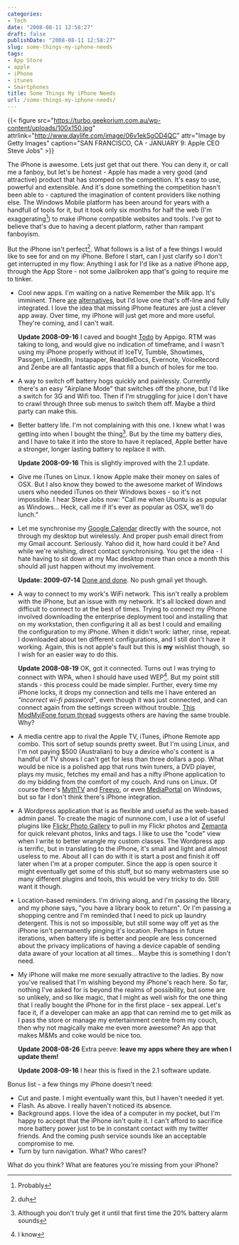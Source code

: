 ```yaml
---
categories:
- Tech
date: "2008-08-11 12:58:27"
draft: false
publishDate: "2008-08-11 12:58:27"
slug: some-things-my-iphone-needs
tags:
- App Store
- apple
- iPhone
- itunes
- Smartphones
title: Some Things My iPhone Needs
url: /some-things-my-iphone-needs/
---
```


{{< figure src="https://turbo.geekorium.com.au/wp-content/uploads/100x150.jpg" attrlink="http://www.daylife.com/image/06v1ekSgOD4QC" attr="Image by Getty Images" caption="SAN FRANCISCO, CA - JANUARY 9: Apple CEO Steve Jobs" >}}

The iPhone is awesome. Lets just get that out there. You can deny it, or call me a fanboy, but let's be honest - Apple has made a very good (and attractive) product that has stomped on the competition. It's easy to use, powerful and extensible. And it's done something the competition hasn't been able to - captured the imagination of content providers like nothing else. The Windows Mobile platform has been around for years with a handfull of tools for it, but it took only six months for half the web (I'm exaggerating[^probably]) to make iPhone compatible websites and tools. I've got to believe that's due to having a decent platform, rather than rampant fanboyism.

But the iPhone isn't perfect[^duh]. What follows is a list of a few things I would like to see for and on my iPhone. Before I start, can I just clarify so I don't get interrupted in my flow: Anything I ask for I'd like as a native iPhone app, through the App Store - not some Jailbroken app that's going to require me to tinker.

- Cool new apps. I'm waiting on a native Remember the Milk app. It's imminent. There [are](http://www.appigo.com/todo/) [alternatives](http://www.rememberthemilk.com/services/iphone/), but I'd love one that's off-line and fully integrated. I love the idea that missing iPhone features are just a clever app away. Over time, my iPhone will just get more and more useful. They're coming, and I can't wait.

    **Update 2008-09-16** I caved and bought [Todo](http://www.appigo.com/todo/) by Appigo. RTM was taking to long, and would give no indication of timeframe, and I wasn't using my iPhone properly without it! IceTV, Tumble, Showtimes, Passgen, LinkedIn, Instapaper, ReaddleDocs, Evernote, VoiceRecord and Zenbe are all fantastic apps that fill a bunch of holes for me too.

- A way to switch off battery hogs quickly and painlessly. Currently there's an easy "Airplane Mode" that switches off the phone, but I'd like a switch for 3G and Wifi too. Then if I'm struggling for juice I don't have to crawl through three sub menus to switch them off. Maybe a third party can make this.

- Better battery life. I'm not complaining with this one. I knew what I was getting into when I bought the thing[^battery]. But by the time my battery dies, and I have to take it into the store to have it replaced, Apple better have a stronger, longer lasting battery to replace it with.

    **Update 2008-09-16** This is slightly improved with the 2.1 update.

- Give me iTunes on Linux. I know Apple make their money on sales of OSX. But I also know they bowed to the awesome market of Windows users who needed iTunes on their Windows boxes - so it's not impossible. I hear Steve Jobs now: "Call me when Ubuntu is as popular as Windows... Heck, call me if it's ever as popular as OSX, we'll do lunch."

- Let me synchronise my [Google Calendar](http://calendar.google.com/) directly with the source, not through my desktop but wirelessly. And proper push email direct from my Gmail account. Seriously. Yahoo did it, how hard could it be? And while we're wishing, direct contact synchronising. You get the idea - I hate having to sit down at my Mac desktop more than once a month this should all just happen without my involvement.

    **Update: 2009-07-14** [Done and done](http://www.google.com/support/mobile/bin/answer.py?hl=en&answer=138740). No push gmail yet though.

- A way to connect to my work's WiFi network. This isn't really a problem with the iPhone, but an issue with my network. It's all locked down and difficult to connect to at the best of times. Trying to connect my iPhone involved downloading the enterprise deployment tool and installing that on my workstation, then configuring it all as best I could and emailing the configuration to my iPhone. When it didn't work: lather, rinse, repeat. I downloaded about ten different configurations, and I still don't have it working. Again, this is not apple's fault but this is **my** wishlist though, so I wish for an easier way to do this.

    **Update 2008-08-19** OK, got it connected. Turns out I was trying to connect with WPA, when I should have used WEP[^wep]. But my point still stands - this process could be made simpler. Further, every time my iPhone locks, it drops my connection and tells me I have entered an *"incorrect wi-fi password"*, even though it was just connected, and can connect again from the settings screen without trouble. [This ModMyiFone forum thread](http://www.modmyifone.com/forums/general-iphone-chat/234641-wifi-password-issues.html) suggests others are having the same trouble. Why?

- A media centre app to rival the Apple TV, iTunes, iPhone Remote app combo. This sort of setup sounds pretty sweet. But I'm using Linux, and I'm not paying $500 (Australian) to buy a device who's content is a handful of TV shows I can't get for less than three dollars a pop. What would be nice is a polished app that runs twin tuners, a DVD player, plays my music, fetches my email and has a nifty iPhone application to do my bidding from the comfort of my couch. And runs on Linux. Of course there's [MythTV](http://www.mythtv.org/) and [Freevo](http://freevo.sourceforge.net/), or even [MediaPortal](http://www.team-mediaportal.com/) on Windows, but so far I don't think there's iPhone integration.

- A Wordpress application that is as flexible and useful as the web-based admin panel. To create the magic of nunnone.com, I use a lot of useful plugins like [Flickr Photo Gallery](http://www.tantannoodles.com/toolkit/photo-album/) to pull in my Flickr photos and [Zemanta](http://www.zemanta.com/welcome/wordpress/) for quick relevant photos, links and tags. I like to use the "code" view when I write to better wrangle my custom classes. The Wordpress app is terrific, but in translating to the iPhone, it's small and light and almost useless to me. About all I can do with it is start a post and finish it off later when I'm at a proper computer. Since the app is open source it might eventually get some of this stuff, but so many webmasters use so many different plugins and tools, this would be very tricky to do. Still want it though.

- Location-based reminders. I'm driving along, and I'm passing the library, and my phone says, "you have a library book to return". Or I'm passing a shopping centre and I'm reminded that I need to pick up laundry detergent. This is not so impossible, but still some way off yet as the iPhone isn't permanently pinging it's location. Perhaps in future iterations, when battery life is better and people are less concerned about the privacy implications of having a device capable of sending data aware of your location at all times... Maybe this is something I don't need.

- My iPhone will make me more sexually attractive to the ladies. By now you've realised that I'm wishing beyond my iPhone's reach here. So far, nothing I've asked for is beyond the realms of possibility, but some are so unlikely, and so like magic, that I might as well wish for the one thing that I really bought the iPhone for in the first place - sex appeal. Let's face it, if a developer can make an app that can remind me to get milk as I pass the store or manage my entertainment centre from my couch, then why not magically make me even more awesome? An app that makes M&Ms and coke would be nice too.

    **Update 2008-08-26** Extra peeve: **leave my apps where they are when I update them!**

    **Update 2008-09-16** I hear this is fixed in the 2.1 software update.

Bonus list - a few things my iPhone doesn't need:

-  Cut and paste. I might eventually want this, but I haven't needed it yet.
- Flash. As above. I really haven't noticed its absence.
- Background apps. I love the idea of a computer in my pocket, but I'm happy to accept that the iPhone isn't quite it. I can't afford to sacrifice more battery power just to be in constant contact with my twitter friends. And the coming push service sounds like an acceptable compromise to me.
- Turn by turn navigation. What? Who cares!?

What do you think? What are features you're missing from your iPhone?

[^probably]:Probably
[^duh]:duh
[^wep]:I know
[^battery]:Although you don't truly get it until that first time the 20% battery alarm sounds
